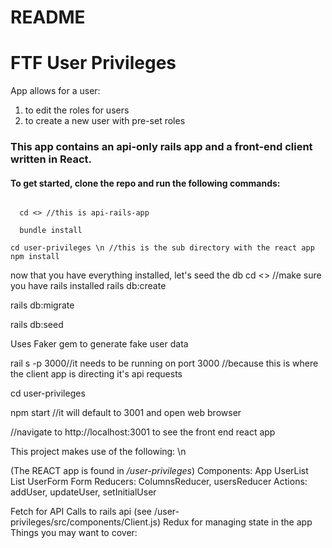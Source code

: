 # README

<h1> FTF User Privileges</h1>
<p> App allows for a user:<p> 
  <ol>
    <li>to edit the roles for users</li>
    <li>to create a new user with pre-set roles</li>
   </ol>
<h3>This app contains an api-only rails app and a front-end client written in React.</h3>


<h4>To get started, clone the repo and run the following commands:</h4>

<p>
<code>
  cd <<directory>> //this is api-rails-app
</code>

<code>
  bundle install
</code>

<code>
cd user-privileges \n //this is the sub directory with the react app
npm install
</code>
</p>


  now that you have everything installed, let's seed the db
  cd <<directory>> //make sure you have rails installed
  rails db:create
  
  rails db:migrate
  
  rails db:seed 
  
  Uses Faker gem to generate fake user data
  
  rail s -p 3000//it needs to be running on port 3000 
                //because this is where the client app is directing it's api requests
  
  cd user-privileges
  
  npm start //it will default to 3001 and open web browser
  
  //navigate to http://localhost:3001 to see the front end react app

<p>This project makes use of the following: \n
  
(The REACT app is found in */user-privileges*)
Components:
  App
  UserList
  List
  UserForm
  Form
Reducers: 
  ColumnsReducer,
  usersReducer
Actions:
  addUser,
  updateUser,
  setInitialUser

Fetch for API Calls to rails api (see /user-privileges/src/components/Client.js)
Redux for managing state in the app 
Things you may want to cover:
</p>
